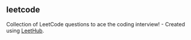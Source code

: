 ## leetcode
Collection of LeetCode questions to ace the coding interview! - Created using [LeetHub](https://github.com/QasimWani/LeetHub).

